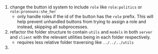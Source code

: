 1. change the button id system to include `role` like `role:politics` or `role:pronouns:she_her`
    - only handle roles if the id of the button has the `role` prefix. This will help prevent unhandled buttons from trying to assign a role and instead, skipping all subprocesses.
2. refactor the folder structure to contain `utils` and `models` in both `server` and `client` with the relevant utilities being in each folder respectively.
    - requires less relative folder traversing like `../../../utils`
3. 